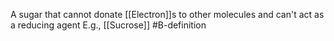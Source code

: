 A sugar that cannot donate [[Electron]]s to other molecules and can't act as a reducing agent
E.g., [[Sucrose]]
#B-definition 
